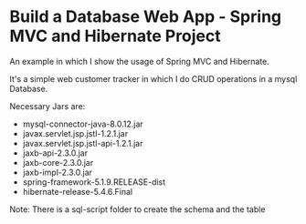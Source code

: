 # **Build a Database Web App - Spring MVC and Hibernate Project**

An example in which I show the usage of Spring MVC and Hibernate.

It's a simple web customer tracker in which I do CRUD operations in a mysql Database.


Necessary Jars are:
* mysql-connector-java-8.0.12.jar
* javax.servlet.jsp.jstl-1.2.1.jar
* javax.servlet.jsp.jstl-api-1.2.1.jar
* jaxb-api-2.3.0.jar
* jaxb-core-2.3.0.jar
* jaxb-impl-2.3.0.jar
* spring-framework-5.1.9.RELEASE-dist
* hibernate-release-5.4.6.Final


Note: There is a sql-script folder to create the schema and the table